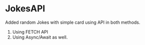 # JokesAPI

Added random Jokes with simple card using API in both methods.
1. Using FETCH API
2. Using Async/Await as well.
